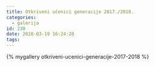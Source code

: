 ```yaml
---
title: Otkriveni učenici generacije 2017./2018.
categories:
  - galerija
id: 230
date: 2018-03-19 16:24:28
tags:
---
```


{% mygallery otkriveni-ucenici-generacije-2017-2018 %}